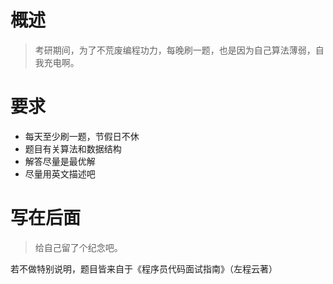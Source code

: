 # 概述
> 考研期间，为了不荒废编程功力，每晚刷一题，也是因为自己算法薄弱，自我充电啊。

# 要求
* 每天至少刷一题，节假日不休
* 题目有关算法和数据结构
* 解答尽量是最优解
* 尽量用英文描述吧

# 写在后面
> 给自己留了个纪念吧。

若不做特别说明，题目皆来自于《程序员代码面试指南》（左程云著）